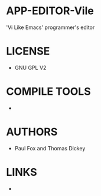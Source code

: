 APP-EDITOR-Vile
===============

'Vi Like Emacs' programmer's editor


LICENSE
===============
* GNU GPL V2

COMPILE TOOLS
===============
* 

AUTHORS
===============
* Paul Fox and Thomas Dickey

LINKS
===============
* 
